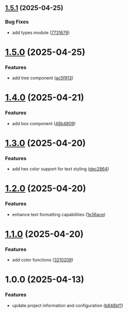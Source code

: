 ## [1.5.1](https://github.com/fvena/consoleUI/compare/v1.5.0...v1.5.1) (2025-04-25)


### Bug Fixes

* add types module ([7731679](https://github.com/fvena/consoleUI/commit/773167900f0a8efd31dccafa182c72c1abb708bc))

# [1.5.0](https://github.com/fvena/consoleUI/compare/v1.4.0...v1.5.0) (2025-04-25)


### Features

* add tree component ([ac5f913](https://github.com/fvena/consoleUI/commit/ac5f9137574234d1b56545b8f3e6abe3e133d396))

# [1.4.0](https://github.com/fvena/consoleUI/compare/v1.3.0...v1.4.0) (2025-04-21)


### Features

* add box component ([48b4809](https://github.com/fvena/consoleUI/commit/48b48098ab65d9eb0883208979cb6278e77ba15d))

# [1.3.0](https://github.com/fvena/consoleUI/compare/v1.2.0...v1.3.0) (2025-04-20)


### Features

* add hex color support for text styling ([dec2864](https://github.com/fvena/consoleUI/commit/dec2864af86ff09c25c85fd37d192a5227a28aa4))

# [1.2.0](https://github.com/fvena/consoleUI/compare/v1.1.0...v1.2.0) (2025-04-20)


### Features

* enhance text formatting capabilities ([1e36ace](https://github.com/fvena/consoleUI/commit/1e36acece34d149da879ac10e3ab9f9079817fbe))

# [1.1.0](https://github.com/fvena/consoleUI/compare/v1.0.0...v1.1.0) (2025-04-20)


### Features

* add color functions ([3210209](https://github.com/fvena/consoleUI/commit/321020936c2ebc8ef7f14698af8e45c65a5698a7))

# 1.0.0 (2025-04-13)


### Features

* update project information and configuration ([b848bf1](https://github.com/fvena/consoleUI/commit/b848bf1eabf245f20b128feb2efb0f7ad19c5019))

